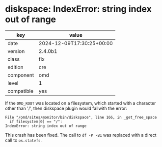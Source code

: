 [//]: # (werk v2)
# diskspace: IndexError: string index out of range

key        | value
---------- | ---
date       | 2024-12-09T17:30:25+00:00
version    | 2.4.0b1
class      | fix
edition    | cre
component  | omd
level      | 1
compatible | yes

If the `OMD_ROOT` was located on a filesystem, which started with a character
other than '/', then diskspace plugin would failwith the error:
```
File "/omd/sites/monitor/bin/diskspace", line 166, in _get_free_space
  if filesystem[0] == "/":
IndexError: string index out of range
```
This crash has been fixed. The call to `df -P -B1` was replaced with a direct
call to `os.statvfs`.
